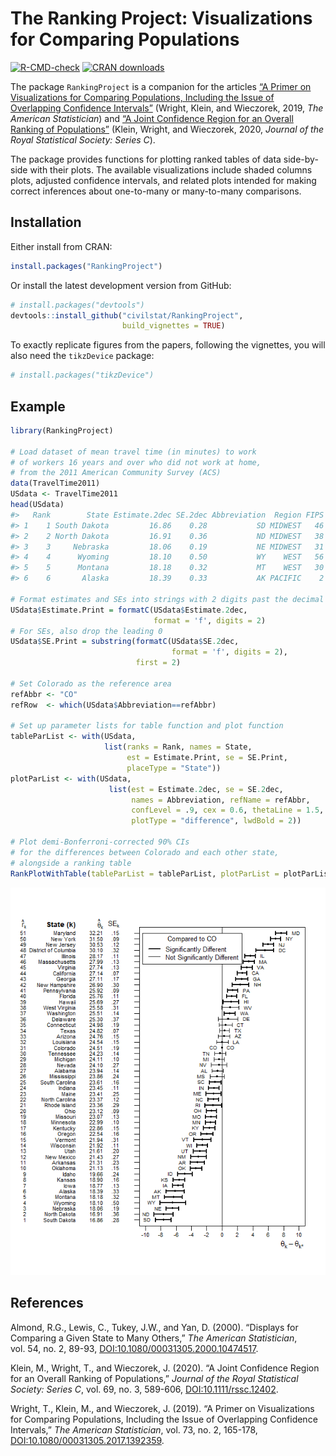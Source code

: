 
<!-- README.md is generated from README.Rmd. Please edit that file -->

# The Ranking Project: Visualizations for Comparing Populations

<!-- badges: start -->

[![R-CMD-check](https://github.com/civilstat/RankingProject/workflows/R-CMD-check/badge.svg)](https://github.com/civilstat/RankingProject/actions)
[![CRAN
downloads](https://cranlogs.r-pkg.org/badges/RankingProject)](https://cran.r-project.org/package=RankingProject)
<!-- badges: end -->

The package `RankingProject` is a companion for the articles [“A Primer
on Visualizations for Comparing Populations, Including the Issue of
Overlapping Confidence
Intervals”](https://doi.org/10.1080/00031305.2017.1392359) (Wright,
Klein, and Wieczorek, 2019, *The American Statistician*) and [“A Joint
Confidence Region for an Overall Ranking of
Populations”](https://doi.org/10.1111/rssc.12402) (Klein, Wright, and
Wieczorek, 2020, *Journal of the Royal Statistical Society: Series C*).

The package provides functions for plotting ranked tables of data
side-by-side with their plots. The available visualizations include
shaded columns plots, adjusted confidence intervals, and related plots
intended for making correct inferences about one-to-many or many-to-many
comparisons.

## Installation

Either install from CRAN:

``` r
install.packages("RankingProject")
```

Or install the latest development version from GitHub:

``` r
# install.packages("devtools")
devtools::install_github("civilstat/RankingProject",
                         build_vignettes = TRUE)
```

To exactly replicate figures from the papers, following the vignettes,
you will also need the `tikzDevice` package:

``` r
# install.packages("tikzDevice")
```

## Example

``` r
library(RankingProject)

# Load dataset of mean travel time (in minutes) to work
# of workers 16 years and over who did not work at home,
# from the 2011 American Community Survey (ACS)
data(TravelTime2011)
USdata <- TravelTime2011
head(USdata)
#>   Rank        State Estimate.2dec SE.2dec Abbreviation  Region FIPS
#> 1    1 South Dakota         16.86    0.28           SD MIDWEST   46
#> 2    2 North Dakota         16.91    0.36           ND MIDWEST   38
#> 3    3     Nebraska         18.06    0.19           NE MIDWEST   31
#> 4    4      Wyoming         18.10    0.50           WY    WEST   56
#> 5    5      Montana         18.18    0.32           MT    WEST   30
#> 6    6       Alaska         18.39    0.33           AK PACIFIC    2

# Format estimates and SEs into strings with 2 digits past the decimal
USdata$Estimate.Print = formatC(USdata$Estimate.2dec,
                                format = 'f', digits = 2)
# For SEs, also drop the leading 0
USdata$SE.Print = substring(formatC(USdata$SE.2dec,
                                    format = 'f', digits = 2),
                            first = 2)

# Set Colorado as the reference area
refAbbr <- "CO"
refRow  <- which(USdata$Abbreviation==refAbbr)

# Set up parameter lists for table function and plot function
tableParList <- with(USdata,
                     list(ranks = Rank, names = State,
                          est = Estimate.Print, se = SE.Print,
                          placeType = "State"))
plotParList <- with(USdata,
                      list(est = Estimate.2dec, se = SE.2dec,
                           names = Abbreviation, refName = refAbbr,
                           confLevel = .9, cex = 0.6, thetaLine = 1.5,
                           plotType = "difference", lwdBold = 2))

# Plot demi-Bonferroni-corrected 90% CIs
# for the differences between Colorado and each other state,
# alongside a ranking table
RankPlotWithTable(tableParList = tableParList, plotParList = plotParList)
```

![](README-unnamed-chunk-5-1.png)<!-- -->

## References

Almond, R.G., Lewis, C., Tukey, J.W., and Yan, D. (2000). “Displays for
Comparing a Given State to Many Others,” *The American Statistician*,
vol. 54, no. 2, 89-93, <DOI:10.1080/00031305.2000.10474517>.

Klein, M., Wright, T., and Wieczorek, J. (2020). “A Joint Confidence
Region for an Overall Ranking of Populations,” *Journal of the Royal
Statistical Society: Series C*, vol. 69, no. 3, 589-606,
<DOI:10.1111/rssc.12402>.

Wright, T., Klein, M., and Wieczorek, J. (2019). “A Primer on
Visualizations for Comparing Populations, Including the Issue of
Overlapping Confidence Intervals,” *The American Statistician*, vol. 73,
no. 2, 165-178, <DOI:10.1080/00031305.2017.1392359>.

